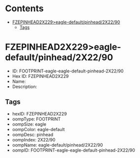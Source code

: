 



Contents
========

* [FZEPINHEAD2X229>eagle-default/pinhead/2X22/90](#fzepinhead2x229eagle-defaultpinhead2x2290)
	* [Tags](#tags)

# FZEPINHEAD2X229>eagle-default/pinhead/2X22/90

- ID: FOOTPRINT-eagle-eagle-default-pinhead-2X22/90
- Hex ID: FZEPINHEAD2X229
- Name: 
- Description: 

## Tags

- hexID: FZEPINHEAD2X229
- oompType: FOOTPRINT
- oompSize: eagle
- oompColor: eagle-default
- oompDesc: pinhead
- oompIndex: 2X22/90
- oompName: eagle-default/pinhead/2X22/90
- oompID: FOOTPRINT-eagle-eagle-default-pinhead-2X22/90
